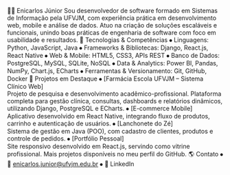 👨‍💻 Enicarlos Júnior
Sou desenvolvedor de software formado em Sistemas de Informação pela UFVJM, com experiência prática em desenvolvimento web, mobile e análise de dados. Atuo na criação de soluções escaláveis e funcionais, unindo boas práticas de engenharia de software com foco em usabilidade e resultados.
🚀 Tecnologias & Competências
⦁	Linguagens: Python, JavaScript, Java
⦁	Frameworks & Bibliotecas: Django, React.js, React Native
⦁	Web & Mobile: HTML5, CSS3, APIs REST
⦁	Banco de Dados: PostgreSQL, MySQL, SQLite, NoSQL
⦁	Data & Analytics: Power BI, Pandas, NumPy, Chart.js, ECharts
⦁	Ferramentas & Versionamento: Git, GitHub, Docker
📂 Projetos em Destaque
⦁	[Farmácia Escola UFVJM – Sistema Clínico Web]  
Projeto de pesquisa e desenvolvimento acadêmico-profissional. Plataforma completa para gestão clínica, consultas, dashboards e relatórios dinâmicos, utilizando Django, PostgreSQL e ECharts.
⦁	[E-commerce Mobile]  
Aplicativo desenvolvido em React Native, integrando fluxo de produtos, carrinho e autenticação de usuários.
⦁	[Lanchonete do Zé]  
Sistema de gestão em Java (POO), com cadastro de clientes, produtos e controle de pedidos.
⦁	[Portfólio Pessoal]  
Site responsivo desenvolvido em React.js, servindo como vitrine profissional.
Mais projetos disponíveis no meu perfil do GitHub.
🌎 Contato
⦁	📧 enicarlos.junior@ufvjm.edu.br
⦁	🔗 LinkedIn
